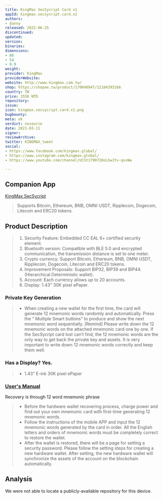 ```yaml
---
title: KingMax SecSycript Card x1
appId: kingmax.secsycript.card.x1
authors:
- danny
released: 2022-06-25
discontinued: 
updated: 
version: 
binaries: 
dimensions:
- 86
- 54
- 0.9
weight: 
provider: KingMax
providerWebsite: 
website: http://www.kingmax.com.tw/
shop: https://shopee.tw/product/170046947/12184393166
country: TW
price: 2550 NTD
repository: 
issue: 
icon: kingmax.secsycript.card.x1.png
bugbounty: 
meta: ok
verdict: nosource
date: 2021-03-11
signer: 
reviewArchive: 
twitter: KINGMAX_tweet
social:
- https://www.facebook.com/kingmax.global/
- https://www.instagram.com/kingmax.global/
- https://www.youtube.com/channel/UCSt179072OoLbwJtv-qvxWw

---
```


## Companion App 

[KingMax SecSycript](https://play.google.com/store/apps/details?id=com.kingmax.wallet)

> Supports Bitcoin, Ethereum, BNB, OMNI USDT, Ripplecoin, Dogecoin, Litecoin and ERC20 tokens.

## Product Description 

> 1. Security Feature: Embedded CC EAL 6+ certified security element.
> 2. Bluetooth version: Compatible with BLE 5.0 and encrypted communication, the transmission distance is set to one meter.
> 3. Crypto currency: Support Bitcoin, Ethereum, BNB, OMNI USDT, Ripplecoin, Dogecoin, Litecoin and ERC20 tokens.
> 4. Improvement Proposals: Support BIP32, BIP39 and BIP44. (Hierarchical Deterministic wallet).
> 5. Account: Each currency allows up to 20 accounts.
> 6. Display: 1.43" 30K pixel ePaper.

### Private Key Generation

> - When creating a new wallet for the first time, the card will generate 12 mnemonic words randomly and automatically. Press the “ Multiple Smart buttons” to produce and show the next mnemonic word sequentially. [Remind] Please write down the 12 mnemonic words on the attached mnemonic card one by one. If the SecSycript card lost can’t find,  the 12 mnemonic words are the only way to get back the private key and assets. It is very important to write down 12 mnemonic words correctly and keep them well.

### Has a Display? Yes.

> - 1.43” E-ink 30K pixel ePaper

### [User's Manual](https://manuals.plus/kingmax/x1-secsycript-card-hardware-wallet-manual)

Recovery is through 12 word mnemonic phrase

> - Before the hardware wallet recovering process, charge power and find out your own mnemonic card with first-time generating 12 mnemonic words.
> - Follow the instructions of the mobile APP and input the 12 mnemonic words generated by the card in order. All the English letters and orders of mnemonic words must be completely correct to restore the wallet.
> - After the wallet is restored, there will be a page for setting a security password. Please follow the setting steps for creating a new hardware wallet. After setting, the new hardware wallet will synchronize the assets of the account on the blockchain automatically.

## Analysis 

We were not able to locate a publicly-available repository for this device.
